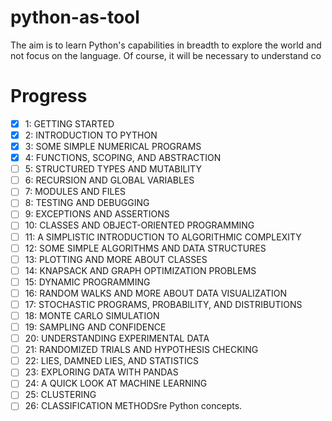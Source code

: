 # python-as-tool

The aim is to learn Python's capabilities in breadth to explore the world and not focus on the language. Of course, it will be necessary to understand co

# Progress

- [x] 1: GETTING STARTED
- [x] 2: INTRODUCTION TO PYTHON
- [x] 3: SOME SIMPLE NUMERICAL PROGRAMS
- [x] 4: FUNCTIONS, SCOPING, AND ABSTRACTION
- [ ] 5: STRUCTURED TYPES AND MUTABILITY
- [ ] 6: RECURSION AND GLOBAL VARIABLES
- [ ] 7: MODULES AND FILES
- [ ] 8: TESTING AND DEBUGGING
- [ ] 9: EXCEPTIONS AND ASSERTIONS
- [ ] 10: CLASSES AND OBJECT-ORIENTED PROGRAMMING
- [ ] 11: A SIMPLISTIC INTRODUCTION TO ALGORITHMIC COMPLEXITY
- [ ] 12: SOME SIMPLE ALGORITHMS AND DATA STRUCTURES
- [ ] 13: PLOTTING AND MORE ABOUT CLASSES
- [ ] 14: KNAPSACK AND GRAPH OPTIMIZATION PROBLEMS
- [ ] 15: DYNAMIC PROGRAMMING
- [ ] 16: RANDOM WALKS AND MORE ABOUT DATA VISUALIZATION
- [ ] 17: STOCHASTIC PROGRAMS, PROBABILITY, AND DISTRIBUTIONS
- [ ] 18: MONTE CARLO SIMULATION
- [ ] 19: SAMPLING AND CONFIDENCE
- [ ] 20: UNDERSTANDING EXPERIMENTAL DATA
- [ ] 21: RANDOMIZED TRIALS AND HYPOTHESIS CHECKING
- [ ] 22: LIES, DAMNED LIES, AND STATISTICS
- [ ] 23: EXPLORING DATA WITH PANDAS
- [ ] 24: A QUICK LOOK AT MACHINE LEARNING
- [ ] 25: CLUSTERING
- [ ] 26: CLASSIFICATION METHODSre Python concepts.
